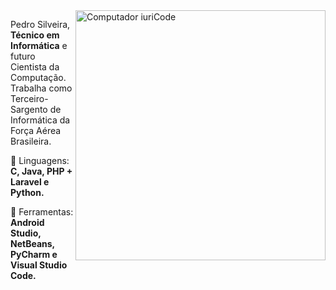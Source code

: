 <img src="https://raw.githubusercontent.com/MicaelliMedeiros/micaellimedeiros/master/image/computer-illustration.png" min-width="400px" max-width="400px" width="400px" align="right" alt="Computador iuriCode">

<p align="left"> 
  Pedro Silveira, <strong>Técnico em Informática</strong> e futuro Cientista da Computação.<br>
  Trabalha como Terceiro-Sargento de Informática da Força Aérea Brasileira.
</p>

<p align="left">
  🦄 Linguagens: <strong>C, Java, PHP + Laravel e Python.</strong>
</p>

<p align="left">
  💼 Ferramentas: <strong>Android Studio, NetBeans, PyCharm e Visual Studio Code.</strong>
</p>
